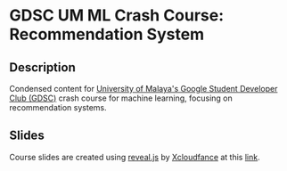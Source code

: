 # GDSC UM ML Crash Course: Recommendation System

## Description
Condensed content for [University of Malaya's Google Student Developer Club (GDSC)](https://gdsc.community.dev/university-of-malaya/) crash course for machine learning, focusing on recommendation systems.

## Slides
Course slides are created using [reveal.js](https://revealjs.com/) by [Xcloudfance](https://github.com/XcloudFance) at this [link](https://xcloudfance.github.io/).